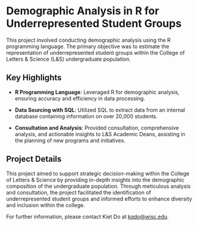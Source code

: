# Demographic Analysis in R for Underrepresented Student Groups

This project involved conducting demographic analysis using the R programming language. The primary objective was to estimate the representation of underrepresented student groups within the College of Letters & Science (L&S) undergraduate population.

## Key Highlights

- **R Programming Language**: Leveraged R for demographic analysis, ensuring accuracy and efficiency in data processing.
  
- **Data Sourcing with SQL**: Utilized SQL to extract data from an internal database containing information on over 20,000 students.

- **Consultation and Analysis**: Provided consultation, comprehensive analysis, and actionable insights to L&S Academic Deans, assisting in the planning of new programs and initiatives.

## Project Details

This project aimed to support strategic decision-making within the College of Letters & Science by providing in-depth insights into the demographic composition of the undergraduate population. Through meticulous analysis and consultation, the project facilitated the identification of underrepresented student groups and informed efforts to enhance diversity and inclusion within the college.

For further information, please contact Kiet Do at kqdo@wisc.edu.

